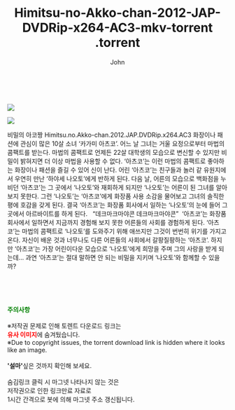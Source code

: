 ﻿---
layout: post
title:  "                   Himitsu-no-Akko-chan-2012-JAP-DVDRip-x264-AC3-mkv-torrent                .torrent"
author: John
categories: [ 영화 ]
tags: [  ]
image: https://torrentrj57.com/uploadfile/full/a124404ef3be4e246bc63d9a1433e3254df64829.jpg"/></p><p><img src="https://torrentrj57.com/uploadfile/full/77186b628da3147f0b9e28c91e3649e0c7517823.jpg 
description: "                   Himitsu-no-Akko-chan-2012-JAP-DVDRip-x264-AC3-mkv-torrent                 torrent 정보 공유"
toc: true
toc_sticky: true
---

<br>
<p><img src="https://torrentrj57.com/uploadfile/full/a124404ef3be4e246bc63d9a1433e3254df64829.jpg"/></p><p><img src="https://torrentrj57.com/uploadfile/full/77186b628da3147f0b9e28c91e3649e0c7517823.jpg"/></p>
 비밀의 아코짱 Himitsu.no.Akko-chan.2012.JAP.DVDRip.x264.AC3 화장이나 패션에 관심이 많은 10살 소녀 ‘카가미 아츠코’. 어느 날 그녀는 거울 요정으로부터 마법의 콤팩트를 받는다. 마법의 콤팩트로 언제든 22살 대학생의 모습으로 변신할 수 있지만 비밀이 밝혀지면 더 이상 마법을 사용할 수 없다. ‘아츠코’는 이런 마법의 콤팩트로 좋아하는 화장이나 패션을 즐길 수 있어 신이 난다. 어린 ‘아츠코’는 친구들과 놀러 같 유원지에서 우연히 만난 ‘하야세 나오토’에게 반하게 된다. 다음 날, 어른의 모습으로 백화점을 누비던 ‘아츠코’는 그 곳에서 ‘나오토’와 재회하게 되지만 ‘나오토’는 어른이 된 그녀를 알아보지 못한다. 그런 ‘나오토’는 ‘아츠코’에게 화장품 사용 소감을 물어보고 그녀의 솔직한 평에 호감을 갖게 된다. 결국 ‘아츠코’는 화장품 회사에서 일하는 ‘나오토’의 눈에 들어 그곳에서 아르바이트를 하게 된다.   “데크마크마야콘 데크마크마야콘”  ‘아츠코’는 화장품 회사에서 일하면서 지금까지 경험해 보지 못한 어른들의 사회를 경험하게 된다. ‘아츠코’는 마법의 콤팩트로 ‘나오토’를 도와주기 위해 애쓰지만 그것이 번번히 위기를 가지고 온다. 자신이 배운 것과 너무나도 다른 어른들의 사회에서 갈팡질팡하는 ‘아츠코’. 하지만 ‘아츠코’는 가장 어린이다운 모습으로 ‘나오토’에게 희망을 주며 그의 사랑을 받게 되는데… 과연 ‘아츠코’는 절대 말하면 안 되는 비밀을 지키며 ‘나오토’와 함께할 수 있을까? 
    
<br><br><br>
<p data-ke-size="size16"><b><span style="color: green;">주의사항</span></b><br /><br />※저작권 문제로 인해 토렌트 다운로드 링크는<br /><b><span style="color: red;">유사 이미지</span></b>에 숨겨뒀습니다.<br />※Due to copyright issues, the torrent download link is hidden where it looks like an image.<br /><br /><b>'설마'</b>싶은 것까지 확인해 보세요.<br /><br />숨김링크 클릭 시 마그넷 나타나지 않는 것은<br />저작권으로 인한 링크만료 자료로<br />1시간 간격으로 봇에 의해 마그넷 주소 갱신됩니다.</p>
